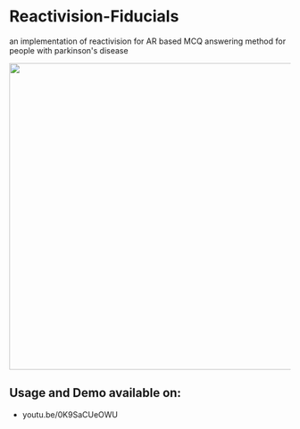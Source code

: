 # Reactivision-Fiducials
an implementation of reactivision for AR based MCQ answering method for people with parkinson's disease


<p align="center">
  <img src="https://media.giphy.com/media/FSsxnzHTo1zTDeoPAS/giphy.gif" width="550" height="auto" />
</p>


## Usage and Demo available on:
 * youtu.be/0K9SaCUeOWU



